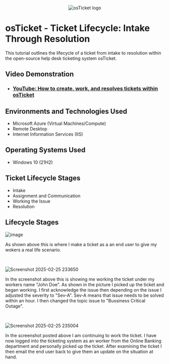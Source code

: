 <p align="center">
<img src="https://i.imgur.com/Clzj7Xs.png" alt="osTicket logo"/>
</p>

<h1>osTicket - Ticket Lifecycle: Intake Through Resolution</h1>
This tutorial outlines the lifecycle of a ticket from intake to resolution within the open-source help desk ticketing system osTicket.<br />


<h2>Video Demonstration</h2>

- ### [YouTube: How to create, work, and resolves tickets within osTicket](https://www.youtube.com)

<h2>Environments and Technologies Used</h2>

- Microsoft Azure (Virtual Machines/Compute)
- Remote Desktop
- Internet Information Services (IIS)

<h2>Operating Systems Used </h2>

- Windows 10</b> (21H2)

<h2>Ticket Lifecycle Stages</h2>

- Intake
- Assignment and Communication
- Working the Issue
- Resolution

<h2>Lifecycle Stages</h2>

<p>

![image](https://github.com/user-attachments/assets/cd554d85-c95a-4d06-ba3b-6a581f6473bd)

<p>
As shown above this is where I make a ticket as a an end user to give my wokers a real life scenario.
</p>
<br />

<p>



![Screenshot 2025-02-25 233650](https://github.com/user-attachments/assets/8498c458-0cd7-4cfc-aab7-ac9e32827451)

In the screenshot above this is showing me working the ticket under my workers name "John Doe". As shown in the picture I picked up the ticket and began working. I first acknowledge the issue then depending on the issue I adjusted the severity to "Sev-A". Sev-A means that issue needs to be solved within an hour. I then changed the topic issue to "Bussiness Critical Outage".
</p>
<br />

<p>

![Screenshot 2025-02-25 235004](https://github.com/user-attachments/assets/bf460f90-f5a6-45c3-b8d4-7592971c7994)

In the screenshot posted above I am continuing to work the ticket. I have now logged into the ticketing system as an worker from the Online Banking department and personally picked up the ticket. After examining the ticket I then email the end user back to give them an update on the situation at hand.
</p>
<br />
